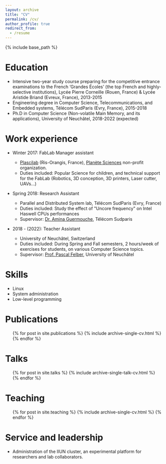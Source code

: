 ```yaml
---
layout: archive
title: "CV"
permalink: /cv/
author_profile: true
redirect_from:
  - /resume
---
```


{% include base_path %}



Education
======
* Intensive two-year study course preparing for the competitive entrance examinations to the French ‘Grandes Écoles’ (the top French and highly-selective institutions), Lycée Pierre Corneille (Rouen, France) & Lycée Aristide Briand (Evreux, France), 2013-2015
* Engineering degree in Computer Science, Telecommunications, and Embedded systems, Télécom SudParis (Evry, France), 2015-2018
* Ph.D in Computer Science (Non-volatile Main Memory, and its applications), University of Neuchâtel, 2018-2022 (expected)

Work experience
====

* Winter 2017: FabLab Manager assistant
  * [Plascilab](https://www.plascilab.fr/) (Ris-Orangis, France), [Planète Sciences](https://www.planete-sciences.org) non-profit organization.
  * Duties included: Popular Science for children, and technical support for the FabLab (Robotics, 3D conception, 3D printers, Laser cutter, UAVs...) 


* Spring 2018: Research Assistant
  * Parallel and Distributed System lab, Télécom SudParis (Evry, France)
  * Duties included: Study the effect of "Uncore frequency" on Intel Haswell CPUs performances
  * Supervisor: [Dr. Amina Guermouche](https://guermouche.wp.imtbs-tsp.eu/), Télécom Sudparis
  
* 2018 - (2022): Teacher Assistant
  * University of Neuchâtel, Switzerland
  * Duties included: During Spring and Fall semesters, 2 hours/week of exercises for students, on various Computer Science topics.
  * Supervisor: [Prof. Pascal Felber](http://members.unine.ch/pascal.felber/index.html), University of Neuchâtel


Skills
======
* Linux
* System administration
* Low-level programming

Publications
======
  <ul>{% for post in site.publications %}
    {% include archive-single-cv.html %}
  {% endfor %}</ul>
  
Talks
======
  <ul>{% for post in site.talks %}
    {% include archive-single-talk-cv.html %}
  {% endfor %}</ul>
  
Teaching
======
  <ul>{% for post in site.teaching %}
    {% include archive-single-cv.html %}
  {% endfor %}</ul>
  
Service and leadership
======
* Administration of the IIUN cluster, an experimental platform for researchers and lab collaborators.
